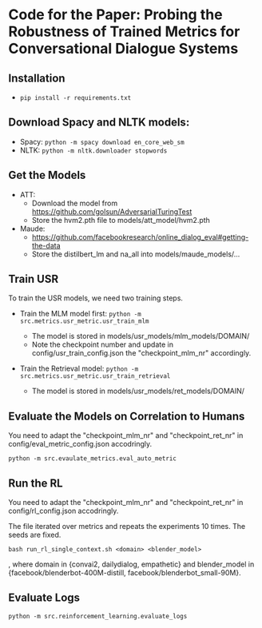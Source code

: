 # Code for the Paper: Probing the Robustness of Trained Metrics for Conversational Dialogue Systems

## Installation

- `pip install -r requirements.txt`

## Download Spacy and NLTK models:

- Spacy: `python -m spacy download en_core_web_sm`
- NLTK: `python -m nltk.downloader stopwords`

## Get the Models

- ATT: 
  - Download the model from https://github.com/golsun/AdversarialTuringTest
  - Store the hvm2.pth file to models/att_model/hvm2.pth
- Maude: 
  - https://github.com/facebookresearch/online_dialog_eval#getting-the-data
  - Store the distilbert_lm and na_all into models/maude_models/... 
    

## Train USR

To train the USR models, we need two training steps.

- Train the MLM model first: `python -m src.metrics.usr_metric.usr_train_mlm` 
  - The model is stored in models/usr_models/mlm_models/DOMAIN/
  - Note the checkpoint number and update in config/usr_train_config.json the "checkpoint_mlm_nr" accordingly.
    
- Train the Retrieval model: `python -m src.metrics.usr_metric.usr_train_retrieval` 
   - The model is stored in models/usr_models/ret_models/DOMAIN/
    
## Evaluate the Models on Correlation to Humans
You need to adapt the "checkpoint_mlm_nr" and "checkpoint_ret_nr" in config/eval_metric_config.json accodringly. 

`python -m src.evaulate_metrics.eval_auto_metric` 

## Run the RL 

You need to adapt the "checkpoint_mlm_nr" and "checkpoint_ret_nr" in config/rl_config.json accodringly. 

The file iterated over metrics and repeats the experiments 10 times. The seeds are fixed.

`bash run_rl_single_context.sh <domain> <blender_model>`

, where domain in {convai2, dailydialog, empathetic} and blender_model in {facebook/blenderbot-400M-distill, facebook/blenderbot_small-90M}.


## Evaluate Logs

`python -m src.reinforcement_learning.evaluate_logs` 
